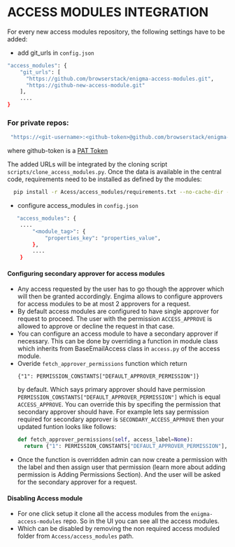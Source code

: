 # ACCESS MODULES INTEGRATION

For every new access modules repository, the following settings have to be added:
- add git_urls in `config.json`
```bash
"access_modules": {
    "git_urls": [
      "https://github.com/browserstack/enigma-access-modules.git",
      "https://github-new-access-module.git"
    ],
    ....
}
```
### For private repos:
```bash
 "https://<git-username>:<github-token>@github.com/browserstack/enigma-access-modules.git"
```
where github-token is a [PAT Token](https://docs.github.com/en/authentication/keeping-your-account-and-data-secure/creating-a-personal-access-token)


The added URLs will be integrated by the cloning script `scripts/clone_access_modules.py`. Once the data is available in the central code, requirements need to be installed as defined by the modules:
```bash
  pip install -r Acess/access_modules/requirements.txt --no-cache-dir --ignore-installed
```

- configure access_modules in `config.json`
```bash
   "access_modules": {
    ....
        "<module_tag>": {
            "properties_key": "properties_value",
        },
        ....
    }
```


#### Configuring secondary approver for access modules

- Any access requested by the user has to go though the approver which will then be granted accordingly. Engima allows to configure approvers for access modules to be at most 2 approvers for a request. 
- By default access modules are configured to have single approver for request to proceed. The user with the permission `ACCESS_APPROVE` is allowed to approve or decline the request in that case. 
- You can configure an access module to have a secondary approver if necessary. This can be done by overriding a function in module class which inherits from BaseEmailAccess class in `access.py` of the access module.
- Overide `fetch_approver_permissions` function which return 
  ```
  {"1": PERMISSION_CONSTANTS["DEFAULT_APPROVER_PERMISSION"]}
  ```
  by default. Which says primary approver should have permission `PERMISSION_CONSTANTS["DEFAULT_APPROVER_PERMISSION"]` which is equal `ACCESS_APPROVE`. You can override this by specifing the permission that secondary approver should have. For example lets say permission required for secondary approver is `SECONDARY_ACCESS_APPROVE` then your updated funtion looks like follows:
  ```python
  def fetch_approver_permissions(self, access_label=None):
    return {"1": PERMISSION_CONSTANTS["DEFAULT_APPROVER_PERMISSION"], "2": "SECONDARY_ACCESS_APPROVE"}
  ```
- Once the function is overridden admin can now create a permission with the label and then assign user that permission (learn more about adding permission is Adding Permissions Section). And the user will be asked for the secondary approver for a request.

#### Disabling Access module
- For one click setup it clone all the access modules from the `enigma-access-modules` repo. So in the UI you can see all the access modules.
- Which can be disabled by removing the non required access moduled folder from `Access/access_modules` path.
